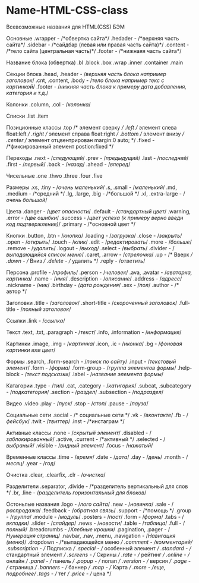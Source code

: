 # Name-HTML-CSS-class
Всевозможные названия для HTML(CSS) БЭМ 

<p>Основные
.wrapper - /*обвертка сайта*/
.hedader - /*верхняя часть сайта*/
.sidebar - /*сайдбар (левая или правая часть сайта)*/
.content - /*тело сайта (центральная часть)*/
.footer  - /*нижнаяя часть сайта*/


Название блока (обвертка)
.bl 
.block 
.box
.wrap
.inner
.container
.main


Секции блока
.head, .header - /*верхняя часть блока например заголовок*/
.cnt, .content, .body - /*тело блока например текс с картинкой*/
.footer - /*нижняя часть блока к примеру дата добавления, категория и т.д.*/


Колонки
.column, .col - /*колонка*/

Списки
.list
.item


Позиционные классы
.top /* элемент сверху */
.left /* элемент слева float:left */
.right /* элемент справа float:right */
.bottom /* элемент внизу */
.center /* элемент отцвентрирован  margin:0 auto; */
.fixed - /*фиксированный элемент postion:fixed */


Переходы
.next  - /*следующий*/
.prev  - /*предыдущий*/
.last  - /*последний*/
.first - /*первый*/
.back  - /*назад*/
.ahead - /*вперед*/


Чисельные
.one
.thwo
.three
.four
.five


Размеры
.xs, .tiny   - /*очень маленький*/
.s,  .small  - /*маленький*/
.md, .medium - /*средний */
.lg, .large, .big - /*большой */
.xl, .extra-large - /*очень большой*/


Цвета
.danger  - /*цвет опасности*/
.default - /*стандартный цвет*/
.warning, .error - /*цве ошибки*/
.success - /*цвет успеха (к примеру верно введн код подтвержления)*/
.primary - /*основной цвет */


Кнопки
.button, .btn - /*кнопка*/
.loading - /*загрузка*/
.close - /*закрыть*/
.open  - /*открыть*/
.touch - /*клик*/
.edit  - /*редактировать*/
.more  - /*больше*/
.remove  - /*удалить*/
.logout  - /*выход*/
.select  - /*выбрать*/
.divider - /*выпадающийся список меню*/
.caret, .arrow - /*стрелочка*/
.up - /* Вверх */
.down - /* Вниз */
.delete - /* удалить */
.reply    - /*ответить*/


Персона
.profile - /*профиль*/
.person - /*человек*/
.ava, .avatar - /*аватарка, картинка*/
.name - /*имя*/
.description - /*описание*/
.address  - /*адресс*/
.nickname - /*ник*/
.birthday - /*дата рождения*/
.sex - /*пол*/
.author - /* автор */

Заголовки
.title - /*заголовок*/
.short-title - /*скороченный заголовок*/
.full-title  - /*полный заголовок*/


Ссылки
.link - /*ссылка*/

Текст
.text, .txt, .paragraph  - /*текст*/
.info, .information - /*информация*/


Картинки
.image, .img - /*картинка*/
.icon, .ic   - /*иконка*/
.bg - /*фоновая картинки или цвет*/


Формы
.search, .form-search - /*поиск по сайту*/
.input - /*текстовый элемент*/
.form  - /*форма*/
.form-group - /*группа элементов формы*/
.help-block - /*текст подсказки*/
.label - /*название элемента формы*/


Катагории
.type - /*тип*/
.cat, .category - /*катигория*/
.subcat, .subcategory - /*подкатегория*/
.section    - /*раздел*/
.subsection - /*подраздел*/


Видео
.video
.play  - /*пуск*/
.stop  - /*стоп*/
.pause - /*пауза*/


Социальные сети
.social - /* социальные сети */
.vk   - /*вконтакте*/
.fb   - /*фейсбук*/
.twit - /*твиттер*/
.inst - /*инстаграм */


Активные классы
.none     - /*скрытый элемент*/
.disabled - /*заблокированный*/
.active, .current   - /*активный */
.selected - /*выбраный*/
.visible  - /*видный элемент*/
.focus    - /*нажатый*/


Временные классы
.time  - /*время*/
.date  - /*дата*/
.day   - /*день*/
.month - /*месяц*/
.year  - /*год*/


Очистка
.clear, .clearfix, .clr - /*очистка*/

Разделители
.separator, .divide - /*разделитель вертикальный для слов */
.br, .line - /*разделитель горизонтальный для блоков*/


Остоньлые названия
.logo    - /*лого сайта*/
.new    - /*новинка*/
.sale   - /*распродажа*/
.feedback - /*обратная связь*/
.support - /*помощь */
.group  - /*группа*/
.module - /*модуль*/
.posters - /*пост*/
.form   - /*форма*/
.tabs   - /*вкладки*/
.slider - /*слайдер*/
.news   - /*новости*/
.table  - /*таблица*/
.full   - /*полный*/
.breadcrumbs - /*Хлебные крошки*/
.pagination, .pager - /*Нумерация страниц*/
.navbar, .nav, .menu, .navigation - /*Навигация (меню)*/
.dropdown - /*выпадающейся меню */
.comment  - /*комментарий*/
.subscription - /* Подписка */
.special - /* особенный элемент */
.standard - /* стандартный элемент */
.screens - /* Скрины */
.rate - /* рейтинг */
.online - /* онлайн */
.panel - /* панель */
.popup - /* попап */
.version - /* версия */
.page - /* страница */
.banners - /* баннер */
.map - /* Карта */
.more - /*еще, подробнее*/
.tags - /* тег */
.price - /* цена */
  
  </p>
